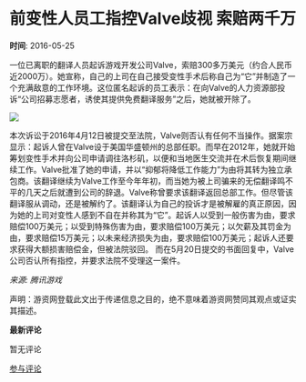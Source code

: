 # 前变性人员工指控Valve歧视 索赔两千万

**时间**: 2016-05-25

一位已离职的翻译人员起诉游戏开发公司Valve，索赔300多万美元（约合人民币近2000万）。她宣称，自己的上司在自己接受变性手术后称自己为“它”并制造了一个充满敌意的工作环境。这位匿名起诉的员工表示：在向Valve的人力资源部投诉“公司招募志愿者，诱使其提供免费翻译服务”之后，她就被开除了。

![](https://di.gameres.com/attachment/forum/201605/25/153041kkchqbhk8uixpnik.png)

本次诉讼于2016年4月12日被提交至法院，Valve则否认有任何不当操作。据案宗显示：起诉人曾在Valve设于美国华盛顿州的总部任职。而早在2012年，她就开始筹划变性手术并向公司申请调往洛杉矶，以便和当地医生交流并在术后恢复期间继续工作。Valve批准了她的申请，并以“抑郁将降低工作能力”为由将其转为独立承包商。该翻译继续为Valve工作至今年年初，而当她为被上司骗来的无偿翻译鸣不平的几天之后就遭到公司的辞退。Valve称曾要求该翻译返回总部工作。但尽管该翻译服从调动，还是被解约了。该翻译认为自己的投诉才是被解雇的真正原因，因为她的上司对变性人感到不自在并称其为“它”。起诉人以受到一般伤害为由，要求赔偿100万美元；以受到特殊伤害为由，要求赔偿100万美元；以欠薪及其罚金为由，要求赔偿15万美元；以未来经济损失为由，要求赔偿100万美元；起诉人还要求获得大额损害赔偿金，但被法院驳回。 而在5月20日提交的书面回复中，Valve公司否认所有指控，并要求法院不受理这一案件。 

*来源: 腾讯游戏* 

声明：游资网登载此文出于传递信息之目的，绝不意味着游资网赞同其观点或证实其描述。

**最新评论**

暂无评论

[参与评论](https://bbs.gameres.com/thread_660745_1_1.html)
<!-- tcd_original_link https://www.gameres.com/660745.html -->
